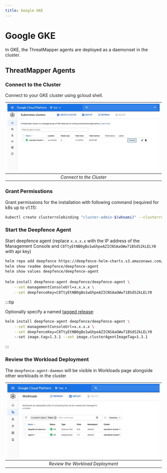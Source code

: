 ```yaml
---
title: Google GKE
---
```


# Google GKE

In GKE, the ThreatMapper agents are deployed as a daemonset in the cluster.


## ThreatMapper Agents

### Connect to the Cluster

Connect to your GKE cluster using gcloud shell.

| ![Connect to the Cluster](../img/DF_GKE1.jpeg) |
| :--: |
| *Connect to the Cluster* |

### Grant Permisstions

Grant permissions for the installation with following command (required for k8s up to v1.11):

```bash
kubectl create clusterrolebinding "cluster-admin-$(whoami)" --clusterrole=cluster-admin --user="$(gcloud config get-value core/account)"
```

### Start the Deepfence Agent

Start deepfence agent (replace `x.x.x.x` with the IP address of the Management Console and `C8TtyEtNB0gBo1wGhpeAZICNSAaGWw71BSdS2kLELY0` with api key)

```bash
helm repo add deepfence https://deepfence-helm-charts.s3.amazonaws.com/threatmapper
helm show readme deepfence/deepfence-agent
helm show values deepfence/deepfence-agent

helm install deepfence-agent deepfence/deepfence-agent \
    --set managementConsoleUrl=x.x.x.x \
    --set deepfenceKey=C8TtyEtNB0gBo1wGhpeAZICNSAaGWw71BSdS2kLELY0
```

:::tip

Optionally specify a named [tagged release](https://github.com/deepfence/ThreatMapper/releases):

```bash
helm install deepfence-agent deepfence/deepfence-agent \
    --set managementConsoleUrl=x.x.x.x \
    --set deepfenceKey=C8TtyEtNB0gBo1wGhpeAZICNSAaGWw71BSdS2kLELY0
    --set image.tag=1.3.1 --set image.clusterAgentImageTag=1.3.1
```
:::

### Review the Workload Deployment

The ```deepfence-agent-daemon``` will be visible in Workloads page alongside other workloads in the cluster

| ![DF_GKE3](../img/DF_GKE3.jpeg) |
| :--: |
| *Review the Workload Deployment* |

